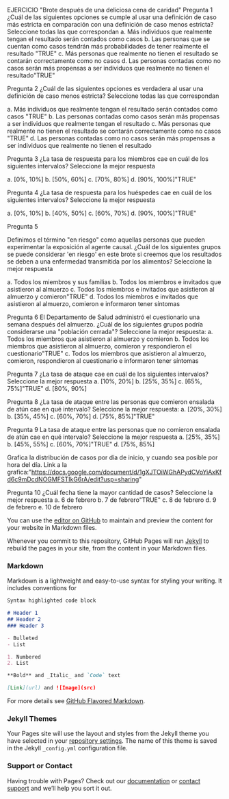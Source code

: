 
EJERCICIO
"Brote después de una deliciosa cena de caridad"
Pregunta 1
¿Cuál de las siguientes opciones se cumple al usar una definición de caso más estricta en comparación con una definición de caso menos estricta? Seleccione todas las que correspondan
a. Más individuos que realmente tengan el resultado serán contados como casos
b. Las personas que se cuentan como casos tendrán más probabilidades de tener realmente el resultado "TRUE"
c. Más personas que realmente no tienen el resultado se contarán correctamente como no casos
d. Las personas contadas como no casos serán más propensas a ser individuos que realmente no tienen el resultado"TRUE"

Pregunta 2
¿Cuál de las siguientes opciones es verdadera al usar una definición de caso menos estricta? Seleccione todas las que correspondan

a. Más individuos que realmente tengan el resultado serán contados como casos "TRUE"
b. Las personas contadas como casos serán más propensas a ser individuos que realmente tengan el resultado
c. Más personas que realmente no tienen el resultado se contarán correctamente como no casos "TRUE"
d. Las personas contadas como no casos serán más propensas a ser individuos que realmente no tienen el resultado

Pregunta 3
¿La tasa de respuesta para los miembros cae en cuál de los siguientes intervalos? Seleccione la mejor respuesta

a. [0%, 10%]
b. [50%, 60%]
c. [70%, 80%]
d. [90%, 100%]"TRUE"


Pregunta 4
¿La tasa de respuesta para los huéspedes cae en cuál de los siguientes intervalos? Seleccione la mejor respuesta

a. [0%, 10%]
b. [40%, 50%]
c. [60%, 70%]
d. [90%, 100%]"TRUE"

Pregunta 5

Definimos el término "en riesgo" como aquellas personas que pueden experimentar la exposición al agente causal. ¿Cuál de los siguientes grupos se puede considerar 'en riesgo' en este brote si creemos que los resultados se deben a una enfermedad transmitida por los alimentos? Seleccione la mejor respuesta

a. Todos los miembros y sus familias
b. Todos los miembros e invitados que asistieron al almuerzo
c. Todos los miembros e invitados que asistieron al almuerzo y comieron"TRUE"
d. Todos los miembros e invitados que asistieron al almuerzo, comieron e informaron tener síntomas

Pregunta 6
El Departamento de Salud administró el cuestionario una semana después del almuerzo. ¿Cuál de los siguientes grupos podría considerarse una "población cerrada"? Seleccione la mejor respuesta:
a. Todos los miembros que asistieron al almuerzo y comieron
b. Todos los miembros que asistieron al almuerzo, comieron y respondieron el cuestionario"TRUE"
c. Todos los miembros que asistieron al almuerzo, comieron, respondieron al cuestionario e informaron tener síntomas

Pregunta 7
¿La tasa de ataque cae en cuál de los siguientes intervalos? Seleccione la mejor respuesta
a. [10%, 20%]
b. [25%, 35%]
c. [65%, 75%]"TRUE"
d. [80%, 90%]


Pregunta 8
¿La tasa de ataque entre las personas que comieron ensalada de atún cae en qué intervalo? Seleccione la mejor respuesta:
a. [20%, 30%]
b. [35%, 45%]
c. [60%, 70%]
d. [75%, 85%]"TRUE"


Pregunta 9
La tasa de ataque entre las personas que no comieron ensalada de atún cae en qué intervalo? Seleccione la mejor respuesta
a. [25%, 35%]
b. [45%, 55%]
c. [60%, 70%]"TRUE"
d. [75%, 85%]

Grafica la distribución de casos por día de inicio, y cuando sea posible por hora del día.
Link a la grafica:"https://docs.google.com/document/d/1gXJTOiWGhAPydCVoYiAxKfd6c9mDcdNOGMFSTIkG6rA/edit?usp=sharing"

Pregunta 10
¿Cuál fecha tiene la mayor cantidad de casos? Seleccione la mejor respuesta
a. 6 de febrero
b. 7 de febrero"TRUE"
c. 8 de febrero
d. 9 de febrero
e. 10 de febrero
 






































You can use the [editor on GitHub](https://github.com/yureodopo/clubesdeciencia/edit/master/README.md) to maintain and preview the content for your website in Markdown files.

Whenever you commit to this repository, GitHub Pages will run [Jekyll](https://jekyllrb.com/) to rebuild the pages in your site, from the content in your Markdown files.

### Markdown

Markdown is a lightweight and easy-to-use syntax for styling your writing. It includes conventions for

```markdown
Syntax highlighted code block

# Header 1
## Header 2
### Header 3

- Bulleted
- List

1. Numbered
2. List

**Bold** and _Italic_ and `Code` text

[Link](url) and ![Image](src)
```

For more details see [GitHub Flavored Markdown](https://guides.github.com/features/mastering-markdown/).

### Jekyll Themes

Your Pages site will use the layout and styles from the Jekyll theme you have selected in your [repository settings](https://github.com/yureodopo/clubesdeciencia/settings). The name of this theme is saved in the Jekyll `_config.yml` configuration file.

### Support or Contact

Having trouble with Pages? Check out our [documentation](https://docs.github.com/categories/github-pages-basics/) or [contact support](https://github.com/contact) and we’ll help you sort it out.
